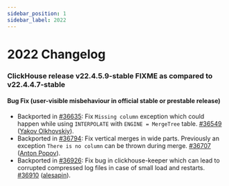 ```yaml
---
sidebar_position: 1
sidebar_label: 2022
---
```


# 2022 Changelog
### ClickHouse release v22.4.5.9-stable FIXME as compared to v22.4.4.7-stable

#### Bug Fix (user-visible misbehaviour in official stable or prestable release)

* Backported in [#36635](https://github.com/ClickHouse/ClickHouse/issues/36635): Fix `Missing column` exception which could happen while using `INTERPOLATE` with `ENGINE = MergeTree` table. [#36549](https://github.com/ClickHouse/ClickHouse/pull/36549) ([Yakov Olkhovskiy](https://github.com/yakov-olkhovskiy)).
* Backported in [#36794](https://github.com/ClickHouse/ClickHouse/issues/36794): Fix vertical merges in wide parts. Previously an exception `There is no column` can be thrown during merge. [#36707](https://github.com/ClickHouse/ClickHouse/pull/36707) ([Anton Popov](https://github.com/CurtizJ)).
* Backported in [#36926](https://github.com/ClickHouse/ClickHouse/issues/36926): Fix bug in clickhouse-keeper which can lead to corrupted compressed log files in case of small load and restarts. [#36910](https://github.com/ClickHouse/ClickHouse/pull/36910) ([alesapin](https://github.com/alesapin)).

